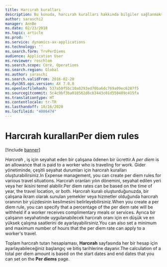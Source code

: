 ```yaml
---
title: Harcırah kuralları
description: Bu konuda, harcırah kuralları hakkında bilgiler sağlanmaktadır.
author: saraschi2
manager: AnnBe
ms.date: 02/23/2018
ms.topic: article
ms.prod: ''
ms.service: dynamics-ax-applications
ms.technology: ''
ms.search.form: TrvPerDiems
audience: Application User
ms.reviewer: roschlom
ms.search.scope: Core, Operations
ms.search.region: Global
ms.author: saraschi
ms.search.validFrom: 2016-02-28
ms.dyn365.ops.version: AX 7.0.0
ms.openlocfilehash: 537a50f5bc10a0293ed70ba6dc769a09ec6287f5
ms.sourcegitcommit: 5c4c9bf3ba018562d6cb3443c01d550489c415fa
ms.translationtype: HT
ms.contentlocale: tr-TR
ms.lasthandoff: 10/16/2020
ms.locfileid: "4086474"
---
```

# <a name="per-diem-rules"></a><span data-ttu-id="8e6cf-103">Harcırah kuralları</span><span class="sxs-lookup"><span data-stu-id="8e6cf-103">Per diem rules</span></span>

[!include [banner](../includes/banner.md)]

<span data-ttu-id="8e6cf-104">*Harcırah* , iş için seyahat eden bir çalışana ödenen bir ücrettir.</span><span class="sxs-lookup"><span data-stu-id="8e6cf-104">A *per diem* is an allowance that is paid to a worker who is traveling for work.</span></span> <span data-ttu-id="8e6cf-105">Gider yönetiminde, çeşitli seyahat durumları için harcırah kuralları oluşturabilirsiniz.</span><span class="sxs-lookup"><span data-stu-id="8e6cf-105">In Expense management, you can create per diem rules for various travel situations.</span></span> <span data-ttu-id="8e6cf-106">Harcırah oranları yılın dönemini, seyahat edilen yeri veya her ikisini temel alabilir.</span><span class="sxs-lookup"><span data-stu-id="8e6cf-106">Per diem rates can be based on the time of year, the travel location, or both.</span></span> <span data-ttu-id="8e6cf-107">Harcırah kuralı oluşturduğunuzda, bir çalışana ikram olarak sunulan yemekler veya hizmetler olduğunda harcırah oranının bir yüzdesinin kesilmesini belirleyebilirsiniz.</span><span class="sxs-lookup"><span data-stu-id="8e6cf-107">When you create a per diem rule, you can specify that a percentage of the per diem rate will be withheld if a worker receives complimentary meals or services.</span></span> <span data-ttu-id="8e6cf-108">Ayrıca bir çalışanın seyahatinde uygulanabilecek harcırah oranı için en düşük ve en yüksek çalışma saatlerini de ayarlayabilirsiniz.</span><span class="sxs-lookup"><span data-stu-id="8e6cf-108">You can also set a minimum and maximum number of hours that the per diem rate can apply to a worker's travel.</span></span>

<span data-ttu-id="8e6cf-109">Toplam harcırah tutarı hesaplaması, **Harcırah** sayfasında her bir hesap için ayarlayabileceğiniz başlangıç ve bitiş tarihlerine dayanır.</span><span class="sxs-lookup"><span data-stu-id="8e6cf-109">The calculation of a total per diem amount is based on the start dates and end dates that you can set on the **Per diems** page.</span></span>
